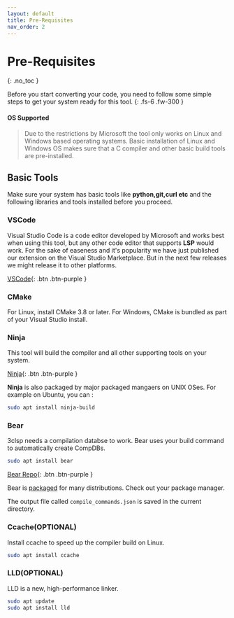 ```yaml
---
layout: default
title: Pre-Requisites
nav_order: 2
---
```


# Pre-Requisites
{: .no_toc }

Before you start converting your code, you need to follow some simple steps to get your system ready for this tool.
{: .fs-6 .fw-300 }

#### [](#header-4) OS Supported

> Due to the restrictions by Microsoft the tool only works on Linux and Windows based operating systems.
> Basic installation of Linux and Windows OS makes sure that a C compiler and other basic build tools are pre-installed.

## [](#header-2) Basic Tools

Make sure your system has basic tools like **python,git,curl etc** and the following libraries and tools installed before you proceed.

### [](#header-3)VSCode
Visual Studio Code is a code editor developed by Microsoft and works best when using this tool, but any other code editor that supports **LSP** would work. For the sake of easeness and it's popularity we have just published our extension on the Visual Studio Marketplace. But in the next few releases we might release it to other platforms.

[VSCode](https://code.visualstudio.com/download){: .btn .btn-purple }

### [](#header-3)CMake

For Linux, install CMake 3.8 or later. For Windows, CMake is bundled as part of your Visual Studio install.

### [](#header-3)Ninja

This tool will build the compiler and all other supporting tools on your system.

[Ninja](https://github.com/ninja-build/ninja/releases){: .btn .btn-purple }

**Ninja** is also packaged by major packaged mangaers on UNIX OSes. For example on Ubuntu, you can :

```sh
sudo apt install ninja-build
```
### [](#header-3)Bear
3clsp needs a compilation databse to work. Bear uses your build command to automatically create CompDBs.

```sh
sudo apt install bear
```
[Bear Repo](https://github.com/rizsotto/Bear){: .btn .btn-purple }

Bear is [packaged](https://repology.org/project/bear/versions) for many distributions. Check out your package manager.

The output file called `compile_commands.json` is saved in the current directory.


### [](#header-3)Ccache(OPTIONAL)

Install ccache to speed up the compiler build on Linux.

```sh
sudo apt install ccache
```


### [](#header-3)LLD(OPTIONAL)

   LLD is a new, high-performance linker.

```sh
sudo apt update
sudo apt install lld
```
